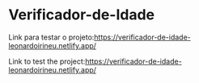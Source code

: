 # Verificador-de-Idade

Link para testar o projeto:https://verificador-de-idade-leonardoirineu.netlify.app/

Link to test the project:https://verificador-de-idade-leonardoirineu.netlify.app/
